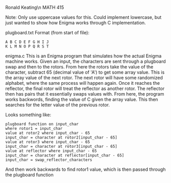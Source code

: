 Ronald Keating\n
MATH 415

Note: Only use uppercase values for this. Could implement lowercase, but just wanted
to show how Enigma works through C implementation.

plugboard.txt
Format (from start of file):

    A B C D E F G H I J
    K L M N O P Q R S T

enigma.c
This is an Enigma program that simulates how the actual Enigma machine works.
Given an input, the characters are sent through a plugboard swap and then to
the rotors. From here the rotors take the value of the character, subtract 65
(decimal value of 'A') to get some array value. This is the array value of the 
next rotor. The next rotor will have some randomized alphabet, where the same 
process will happen again. Once it reaches the reflector, the final rotor will
treat the reflector as another rotor. The reflector then has pairs that it
essentially swaps values with. From here, the program works backwords, finding 
the value of C given the array value. This then searches for the letter value of 
the previous rotor.

Looks something like:

    plugboard function on input_char
    where rotor1 = input_char
    value at rotor2 where input_char - 65
    input_char = character at rotor2[input_char - 65]
    value at rotor3 where input_char - 65
    input_char = character at rotor3[input_char - 65]
    value at reflector where input_char - 65
    input_char = character at reflector[input_char - 65]
    input_char = swap_reflector_characters

And then work backwards to find rotor1 value, which is then passed through
the plugboard function

